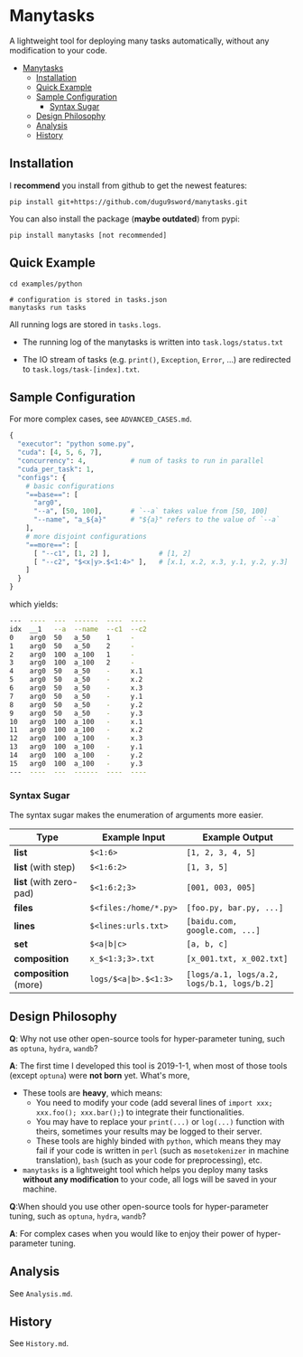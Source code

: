 # Manytasks

A lightweight tool for deploying many tasks automatically, without any modification to your code.

- [Manytasks](#manytasks)
  - [Installation](#installation)
  - [Quick Example](#quick-example)
  - [Sample Configuration](#sample-configuration)
    - [Syntax Sugar](#syntax-sugar)
  - [Design Philosophy](#design-philosophy)
  - [Analysis](#analysis)
  - [History](#history)


## Installation

I **recommend** you install from github to get the newest features:

`pip install git+https://github.com/dugu9sword/manytasks.git` 

You can also install the package (**maybe outdated**) from pypi:

`pip install manytasks [not recommended]` 


## Quick Example

```
cd examples/python

# configuration is stored in tasks.json
manytasks run tasks
```

All running logs are stored in `tasks.logs`. 

- The running log of the manytasks is written into `task.logs/status.txt` 

- The IO stream of tasks (e.g. `print()`, `Exception`, `Error`, ...) are redirected to `task.logs/task-[index].txt`.


## Sample Configuration

For more complex cases, see `ADVANCED_CASES.md`.

```python
{
  "executor": "python some.py",    
  "cuda": [4, 5, 6, 7],
  "concurrency": 4,           # num of tasks to run in parallel
  "cuda_per_task": 1,
  "configs": {
    # basic configurations
    "==base==": [          
      "arg0",
      "--a", [50, 100],       # `--a` takes value from [50, 100]
      "--name", "a_${a}"      # "${a}" refers to the value of `--a`
    ],
    # more disjoint configurations
    "==more==": [
      [ "--c1", [1, 2] ],            # [1, 2]
      [ "--c2", "$<x|y>.$<1:4>" ],   # [x.1, x.2, x.3, y.1, y.2, y.3]
    ]
  }
}
```

which yields:
```bash
---  ----  ---  ------  ----  ----
idx  __1   --a  --name  --c1  --c2
0    arg0  50   a_50    1     -
1    arg0  50   a_50    2     -
2    arg0  100  a_100   1     -
3    arg0  100  a_100   2     -
4    arg0  50   a_50    -     x.1
5    arg0  50   a_50    -     x.2
6    arg0  50   a_50    -     x.3
7    arg0  50   a_50    -     y.1
8    arg0  50   a_50    -     y.2
9    arg0  50   a_50    -     y.3
10   arg0  100  a_100   -     x.1
11   arg0  100  a_100   -     x.2
12   arg0  100  a_100   -     x.3
13   arg0  100  a_100   -     y.1
14   arg0  100  a_100   -     y.2
15   arg0  100  a_100   -     y.3
---  ----  ---  ------  ----  ----
```

### Syntax Sugar

The syntax sugar makes the enumeration of arguments more easier.

| Type                     | Example Input                | Example Output                             |
| ------------------------ | ---------------------------- | ------------------------------------------ |
| **list**                 | `$<1:6>`                     | `[1, 2, 3, 4, 5]`                          |
| **list** (with step)     | `$<1:6:2>`                   | `[1, 3, 5]`                                |
| **list** (with zero-pad) | `$<1:6:2;3>`                | `[001, 003, 005]`                          |
| **files**                | `$<files:/home/*.py>`       | `[foo.py, bar.py, ...]`                     |
| **lines**                | `$<lines:urls.txt>`         | `[baidu.com, google.com, ...]`              |
| **set**          | `$<a\|b\|c>`               | `[a, b, c]`                                |
| **composition** | `x_$<1:3;3>.txt` | `[x_001.txt, x_002.txt]` |
| **composition** (more) | `logs/$<a\|b>.$<1:3>`         | `[logs/a.1, logs/a.2, logs/b.1, logs/b.2]` |





## Design Philosophy

**Q**: Why not use other open-source tools for hyper-parameter tuning, such as `optuna`, `hydra`, `wandb`?

**A**: The first time I developed this tool is 2019-1-1, when most of those tools (except `optuna`) were **not born** yet. What's more, 

- These tools are **heavy**, which means:
    - You need to modify your code (add several lines of `import xxx; xxx.foo(); xxx.bar();`) to integrate their functionalities.
    - You may have to replace your `print(...)` or `log(...)` function with theirs, sometimes your results may be logged to their server. 
    - These tools are highly binded with `python`, which means they may fail if your code is written in `perl` (such as `mosetokenizer` in machine translation), `bash` (such as your code for preprocessing), etc.
- `manytasks` is a lightweight tool which helps you deploy many tasks **without any modification** to your code, all logs will be saved in your machine.

**Q**:When should you use other open-source tools for hyper-parameter tuning, such as `optuna`, `hydra`, `wandb`?

**A**: For complex cases when you would like to enjoy their power of hyper-parameter tuning.

## Analysis

See `Analysis.md`.

## History

See `History.md`.
